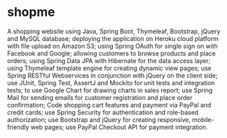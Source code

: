 # shopme
A  shopping website using Java, Spring Boot, Thymeleaf, Bootstrap, jQuery and MySQL database;
deploying the application on Heroku cloud platform with file upload on Amazon S3;
using  Spring OAuth for single sign on with Facebook and Google;
allowing customers to browse products and place orders;
using Spring Data JPA with Hibernate for the data access layer;
using Thymeleaf template engine for creating dynamic view pages;
use Spring RESTful Webservices in conjunction with jQuery on the client side;
use JUnit, Spring Test, AssertJ and Mockito for unit tests and integration tests;
 to use Google Chart for drawing charts in sales report;
  use Spring Mail for sending emails for customer registration and place order confirmation;
  Code shopping cart features and payment via PayPal and credit cards;
  use Spring Security for authentication and role-based authorization;
  use Bootstrap and jQuery for creating responsive, mobile-friendly web pages;
  use PayPal Checkout API for payment integration.
